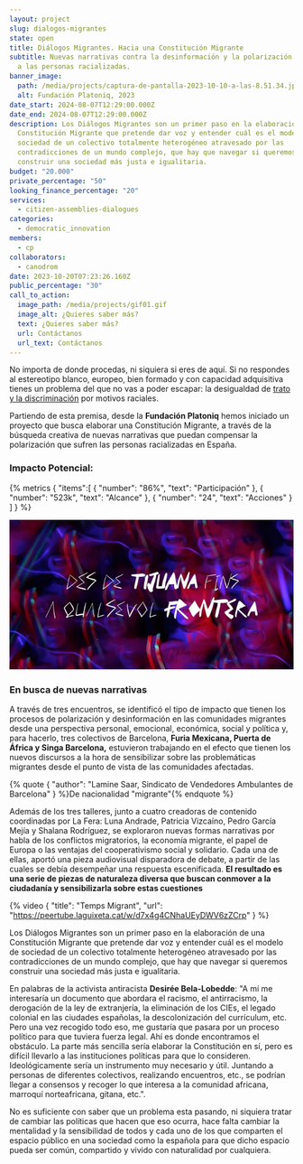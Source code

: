 ```yaml
---
layout: project
slug: dialogos-migrantes
state: open
title: Diálogos Migrantes. Hacia una Constitución Migrante
subtitle: Nuevas narrativas contra la desinformación y la polarización respecto
  a las personas racializadas.
banner_image:
  path: /media/projects/captura-de-pantalla-2023-10-10-a-las-8.51.34.jpg
  alt: Fundación Platoniq, 2023
date_start: 2024-08-07T12:29:00.000Z
date_end: 2024-08-07T12:29:00.000Z
description: Los Diálogos Migrantes son un primer paso en la elaboración de una
  Constitución Migrante que pretende dar voz y entender cuál es el modelo de
  sociedad de un colectivo totalmente heterogéneo atravesado por las
  contradicciones de un mundo complejo, que hay que navegar si queremos
  construir una sociedad más justa e igualitaria.
budget: "20.000"
private_percentage: "50"
looking_finance_percentage: "20"
services:
  - citizen-assemblies-dialogues
categories:
  - democratic_innovation
members:
  - cp
collaborators:
  - canodrom
date: 2023-10-20T07:23:26.160Z
public_percentage: "30"
call_to_action:
  image_path: /media/projects/gif01.gif
  image_alt: ¿Quieres saber más?
  text: ¿Quieres saber más?
  url: Contáctanos
  url_text: Contáctanos
---
```

No importa de donde procedas, ni siquiera si eres de aquí. Si no respondes al estereotipo blanco, europeo, bien formado y con capacidad adquisitiva tienes un problema del que no vas a poder escapar: la desigualdad de [trato y la discriminación](https://app.asana.com/0/1206229921988761/1206229925746767) por motivos raciales.

Partiendo de esta premisa, desde la **Fundación Platoniq** hemos iniciado un proyecto que busca elaborar una Constitución Migrante, a través de la búsqueda creativa de nuevas narrativas que puedan compensar la polarización que sufren las personas racializadas en España. 

### Impacto Potencial:

{% metrics { "items":\[ { "number": "86%", "text": "Participación" }, { "number": "523k",  "text": "Alcance" }, { "number": "24", "text": "Acciones" } ] } %}

![“Somos Migras”, de Luna Andrade](/media/captura-de-pantalla-2023-10-10-a-las-8.48.11.jpg "“Somos Migras”, de Luna Andrade")

### En busca de nuevas narrativas

A través de tres encuentros, se identificó el tipo de impacto que tienen los procesos de polarización y desinformación en las comunidades migrantes desde una perspectiva personal, emocional, económica, social y política y, para hacerlo, tres colectivos de Barcelona, **Furia Mexicana, Puerta de África y Singa Barcelona,** estuvieron trabajando en el efecto que tienen los nuevos discursos a la hora de sensibilizar sobre las problemáticas migrantes desde el punto de vista de las comunidades afectadas.

{% quote { "author": "Lamine Saar, Sindicato de Vendedores Ambulantes de Barcelona" } %}De nacionalidad "migrante"{% endquote %}

Además de los tres talleres, junto a cuatro creadoras de contenido coordinadas por La Fera: Luna Andrade, Patricia Vizcaíno, Pedro García Mejía y Shalana Rodríguez, se exploraron nuevas formas narrativas por habla de los conflictos migratorios, la economía migrante, el papel de Europa o las ventajas del cooperativismo social y solidario. Cada una de ellas, aportó una pieza audiovisual disparadora de debate, a partir de las cuales se debía desempeñar una respuesta escenificada. **El resultado es una serie de piezas de naturaleza diversa que buscan conmover a la ciudadanía y sensibilizarla sobre estas cuestiones**

{% video { "title": "Temps Migrant", "url": "https://peertube.laguixeta.cat/w/d7x4g4CNhaUEyDWV6zZCrp" } %}

Los Diálogos Migrantes son un primer paso en la elaboración de una Constitución Migrante que pretende dar voz y entender cuál es el modelo de sociedad de un colectivo totalmente heterogéneo atravesado por las contradicciones de un mundo complejo, que hay que navegar si queremos construir una sociedad más justa e igualitaria.

En palabras de la activista antiracista **Desirée Bela-Lobedde**: "A mí me interesaría un documento que abordara el racismo, el antirracismo, la derogación de la ley de extranjería, la eliminación de los CIEs, el legado colonial en las ciudades españolas, la descolonización del currículum, etc. Pero una vez recogido todo eso, me gustaría que pasara por un proceso político para que tuviera fuerza legal. Ahí es donde encontramos el obstáculo. La parte más sencilla sería elaborar la Constitución en sí, pero es difícil llevarlo a las instituciones políticas para que lo consideren. Ideológicamente sería un instrumento muy necesario y útil. Juntando a personas de diferentes colectivos, realizando encuentros, etc., se podrían llegar a consensos y recoger lo que interesa a la comunidad africana, marroquí norteafricana, gitana, etc.".

No es suficiente con saber que un problema esta pasando, ni siquiera tratar de cambiar las políticas que hacen que eso ocurra, hace falta cambiar la mentalidad y la sensibilidad de todos y cada uno de los que comparten el espacio público en una sociedad como la española para que dicho espacio pueda ser común, compartido y vivido con naturalidad por cualquiera.

